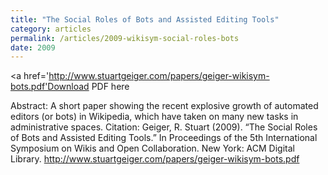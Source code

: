 ```yaml
---
title: "The Social Roles of Bots and Assisted Editing Tools"
category: articles
permalink: /articles/2009-wikisym-social-roles-bots
date: 2009
---
```


<a href='http://www.stuartgeiger.com/papers/geiger-wikisym-bots.pdf'Download PDF here</a>

Abstract: A short paper showing the recent explosive growth of automated editors (or bots) in Wikipedia, which have taken on many new tasks in administrative spaces.
Citation: Geiger, R. Stuart (2009). “The Social Roles of Bots and Assisted Editing Tools.”  In Proceedings of the 5th International Symposium on Wikis and Open Collaboration. New York: ACM Digital Library. http://www.stuartgeiger.com/papers/geiger-wikisym-bots.pdf